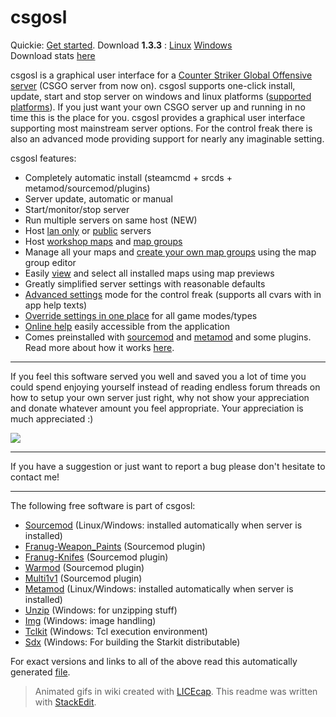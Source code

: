 # csgosl

Quickie: [Get started](https://github.com/lenosisnickerboa/csgosl/wiki). Download **1.3.3** : [Linux](https://github.com/lenosisnickerboa/csgosl/releases/download/v1.3.3/csgosl-linux.zip) [Windows](https://github.com/lenosisnickerboa/csgosl/releases/download/v1.3.3/csgosl-windows.zip) 
<br>Download stats [here](http://www.somsubhra.com/github-release-stats/?username=lenosisnickerboa&repository=csgosl)

csgosl is a graphical user interface for a [Counter Striker Global Offensive server](https://developer.valvesoftware.com/wiki/Counter-Strike:_Global_Offensive_Dedicated_Servers) (CSGO server from now on).  csgosl supports one-click install, update, start and stop server on windows and linux platforms ([supported platforms](https://github.com/lenosisnickerboa/csgosl/wiki/Platform-support)). If you just want your own CSGO server up and running in no time this is the place for you. csgosl provides a graphical user interface supporting most mainstream server options. For the control freak there is also an advanced mode providing support for nearly any imaginable setting.

csgosl features:

* Completely automatic install (steamcmd + srcds + metamod/sourcemod/plugins)
* Server update, automatic or manual
* Start/monitor/stop server
* Run multiple servers on same host (NEW)
* Host [lan only](https://github.com/lenosisnickerboa/csgosl/wiki/Host%20LAN%20only%20server) or [public](https://github.com/lenosisnickerboa/csgosl/wiki/Host%20public%20server) servers
* Host [workshop maps](https://github.com/lenosisnickerboa/csgosl/wiki/Host%20workshop%20maps) and [map groups](https://github.com/lenosisnickerboa/csgosl/wiki/Host%20workshop%20map%20groups) 
* Manage all your maps and [create your own map groups](https://github.com/lenosisnickerboa/csgosl/wiki/Create%20your%20own%20map%20groups) using the map group editor
* Easily [view](https://github.com/lenosisnickerboa/csgosl/wiki/Help-on-Maps) and select all installed maps using map previews
* Greatly simplified server settings with reasonable defaults 
* [Advanced settings](https://github.com/lenosisnickerboa/csgosl/wiki/Advanced%20mode) mode for the control freak (supports all cvars with in app help texts)
* [Override settings in one place](https://github.com/lenosisnickerboa/csgosl/wiki/Advanced%20mode) for all game modes/types
* [Online help](https://github.com/lenosisnickerboa/csgosl/wiki/csgosl-online-help) easily accessible from the application
* Comes preinstalled with [sourcemod](https://www.sourcemod.net/) and [metamod](https://www.metamodsource.net/) and some plugins. Read more about how it works [here](Help-on-Sourcemod).


----------


If you feel this software served you well and saved  you a lot of time you could spend enjoying yourself instead of reading endless forum threads on how to setup your own server just right, why not show your appreciation and donate whatever amount you feel appropriate. Your appreciation is much appreciated :)

[![](https://camo.githubusercontent.com/f896f7d176663a1559376bb56aac4bdbbbe85ed1/68747470733a2f2f7777772e70617970616c6f626a656374732e636f6d2f656e5f55532f692f62746e2f62746e5f646f6e61746543435f4c472e676966)](https://www.paypal.com/cgi-bin/webscr?cmd=_s-xclick&hosted_button_id=NESCKT8B4C638)


----------

If you have a suggestion or just want to report a bug please don't hesitate to contact me!

----------

The following free software is part of csgosl:

 - [Sourcemod](https://www.sourcemod.net/) (Linux/Windows: installed automatically when server is installed)
 - [Franug-Weapon_Paints](https://github.com/Franc1sco/Franug-Weapon_Paints) (Sourcemod plugin)
 - [Franug-Knifes](https://github.com/Franc1sco/Franug-Knifes) (Sourcemod plugin)
 - [Warmod](https://forums.alliedmods.net/showthread.php?t=225474) (Sourcemod plugin)
 - [Multi1v1](https://github.com/splewis/csgo-multi-1v1) (Sourcemod plugin)
 - [Metamod](https://www.metamodsource.net/) (Linux/Windows: installed automatically when server is installed)
 - [Unzip](http://www.info-zip.org/UnZip.html) (Windows: for unzipping stuff)
 - [Img](http://www.tcl.tk/starkits/) (Windows: image handling)
 - [Tclkit](http://sourceforge.net/projects/twapi) (Windows: Tcl execution environment)
 - [Sdx](http://code.google.com/archive/p/tclkit/) (Windows: For building the Starkit distributable)

For exact versions and links to all of the above read this automatically generated [file](https://github.com/lenosisnickerboa/csgosl/blob/master/src/contribs.tcl).

> Animated gifs in wiki created with [LICEcap](http://www.cockos.com/licecap/).
> This readme was written with [StackEdit](https://stackedit.io/).
